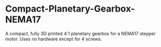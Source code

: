# Compact-Planetary-Gearbox-NEMA17
A compact, fully 3D printed 4:1 planetary gearbox for a NEMA17 stepper motor. Uses no hardware except for 4 screws.
